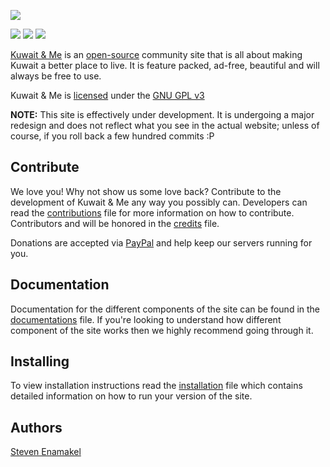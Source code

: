 ![](https://kuwaitandme.com/images/kme-logo-beta.png)

[![](https://travis-ci.org/kuwaitandme/site.svg)](https://travis-ci.org/kuwaitandme/site)
[![](https://david-dm.org/kuwaitandme/site.svg)](https://david-dm.org/kuwaitandme/site)
[![](https://codeclimate.com/github/kuwaitandme/site/badges/gpa.svg)](https://codeclimate.com/github/kuwaitandme/site)


[Kuwait & Me](https://kuwaitandme.com) is an [open-source](LICENSE.md) community site that is all about making Kuwait a better place to live. It is feature packed, ad-free, beautiful and will always be free to use.

Kuwait & Me is [licensed](LICENSE.md) under the [GNU GPL v3](http://www.gnu.org/licenses/gpl-3.0.en.html)

**NOTE:** This site is effectively under development. It is undergoing a major redesign and does not reflect what you see in the actual website; unless of course, if you roll back a few hundred commits :P

Contribute
----------
We love you! Why not show us some love back? Contribute to the development of Kuwait & Me any way you possibly can. Developers can read the [contributions](CONTRIBUTION.md) file for more information on how to contribute. Contributors and will be honored in the [credits](CREDITS.md) file.

Donations are accepted via [PayPal](https://www.paypal.com/cgi-bin/webscr?cmd=_s-xclick&hosted_button_id=VF7PSX5M68LSQ) and help keep our servers running for you.


Documentation
-------------
Documentation for the different components of the site can be found in the [documentations](DOCUMENTATION.md) file. If you're looking to understand how different component of the site works then we highly recommend going through it.


Installing
----------
To view installation instructions read the [installation](INSTALL.md) file which contains detailed information on how to run your version of the site.


Authors
-------
[Steven Enamakel](http://steven.pw)